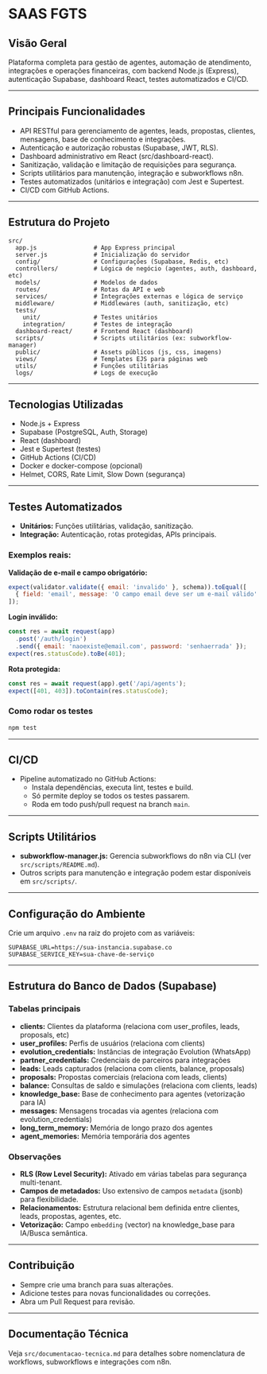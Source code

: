 # SAAS FGTS

## Visão Geral

Plataforma completa para gestão de agentes, automação de atendimento, integrações e operações financeiras, com backend Node.js (Express), autenticação Supabase, dashboard React, testes automatizados e CI/CD.

---

## Principais Funcionalidades
- API RESTful para gerenciamento de agentes, leads, propostas, clientes, mensagens, base de conhecimento e integrações.
- Autenticação e autorização robustas (Supabase, JWT, RLS).
- Dashboard administrativo em React (src/dashboard-react).
- Sanitização, validação e limitação de requisições para segurança.
- Scripts utilitários para manutenção, integração e subworkflows n8n.
- Testes automatizados (unitários e integração) com Jest e Supertest.
- CI/CD com GitHub Actions.

---

## Estrutura do Projeto

```
src/
  app.js                # App Express principal
  server.js             # Inicialização do servidor
  config/               # Configurações (Supabase, Redis, etc)
  controllers/          # Lógica de negócio (agentes, auth, dashboard, etc)
  models/               # Modelos de dados
  routes/               # Rotas da API e web
  services/             # Integrações externas e lógica de serviço
  middleware/           # Middlewares (auth, sanitização, etc)
  tests/
    unit/               # Testes unitários
    integration/        # Testes de integração
  dashboard-react/      # Frontend React (dashboard)
  scripts/              # Scripts utilitários (ex: subworkflow-manager)
  public/               # Assets públicos (js, css, imagens)
  views/                # Templates EJS para páginas web
  utils/                # Funções utilitárias
  logs/                 # Logs de execução
```

---

## Tecnologias Utilizadas
- Node.js + Express
- Supabase (PostgreSQL, Auth, Storage)
- React (dashboard)
- Jest e Supertest (testes)
- GitHub Actions (CI/CD)
- Docker e docker-compose (opcional)
- Helmet, CORS, Rate Limit, Slow Down (segurança)

---

## Testes Automatizados
- **Unitários:** Funções utilitárias, validação, sanitização.
- **Integração:** Autenticação, rotas protegidas, APIs principais.

### Exemplos reais:

**Validação de e-mail e campo obrigatório:**
```js
expect(validator.validate({ email: 'invalido' }, schema)).toEqual([
  { field: 'email', message: 'O campo email deve ser um e-mail válido' }
]);
```

**Login inválido:**
```js
const res = await request(app)
  .post('/auth/login')
  .send({ email: 'naoexiste@email.com', password: 'senhaerrada' });
expect(res.statusCode).toBe(401);
```

**Rota protegida:**
```js
const res = await request(app).get('/api/agents');
expect([401, 403]).toContain(res.statusCode);
```

### Como rodar os testes

```bash
npm test
```

---

## CI/CD
- Pipeline automatizado no GitHub Actions:
  - Instala dependências, executa lint, testes e build.
  - Só permite deploy se todos os testes passarem.
  - Roda em todo push/pull request na branch `main`.

---

## Scripts Utilitários
- **subworkflow-manager.js:** Gerencia subworkflows do n8n via CLI (ver `src/scripts/README.md`).
- Outros scripts para manutenção e integração podem estar disponíveis em `src/scripts/`.

---

## Configuração do Ambiente

Crie um arquivo `.env` na raiz do projeto com as variáveis:

```
SUPABASE_URL=https://sua-instancia.supabase.co
SUPABASE_SERVICE_KEY=sua-chave-de-serviço
```

---

## Estrutura do Banco de Dados (Supabase)

### Tabelas principais
- **clients:** Clientes da plataforma (relaciona com user_profiles, leads, proposals, etc)
- **user_profiles:** Perfis de usuários (relaciona com clients)
- **evolution_credentials:** Instâncias de integração Evolution (WhatsApp)
- **partner_credentials:** Credenciais de parceiros para integrações
- **leads:** Leads capturados (relaciona com clients, balance, proposals)
- **proposals:** Propostas comerciais (relaciona com leads, clients)
- **balance:** Consultas de saldo e simulações (relaciona com clients, leads)
- **knowledge_base:** Base de conhecimento para agentes (vetorização para IA)
- **messages:** Mensagens trocadas via agentes (relaciona com evolution_credentials)
- **long_term_memory:** Memória de longo prazo dos agentes
- **agent_memories:** Memória temporária dos agentes

### Observações
- **RLS (Row Level Security):** Ativado em várias tabelas para segurança multi-tenant.
- **Campos de metadados:** Uso extensivo de campos `metadata` (jsonb) para flexibilidade.
- **Relacionamentos:** Estrutura relacional bem definida entre clientes, leads, propostas, agentes, etc.
- **Vetorização:** Campo `embedding` (vector) na knowledge_base para IA/Busca semântica.

---

## Contribuição
- Sempre crie uma branch para suas alterações.
- Adicione testes para novas funcionalidades ou correções.
- Abra um Pull Request para revisão.

---

## Documentação Técnica
Veja `src/documentacao-tecnica.md` para detalhes sobre nomenclatura de workflows, subworkflows e integrações com n8n. 